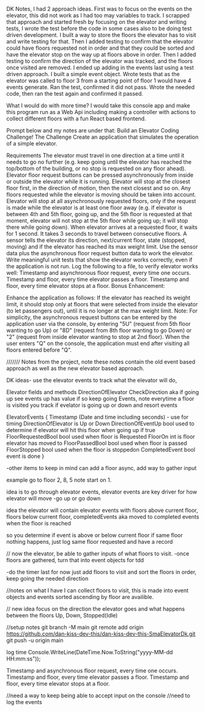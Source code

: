 DK Notes, I had 2 approach ideas. First was to focus on the events on the elevator, this did not work as I had too may variables to track. I scrapped that approach and started fresh by focusing on the elevator and writing tests, I wrote the test before the code in some cases also to be doing test driven development. I built a way to store the floors the elevator has to visit and write testing for that. Then I added testing to confirm that the elevator could have floors requested not in order and that they could be sorted and have the elevator stop on the way up at floors above in order. Then I added testing to confirm the direction of the elevator was tracked, and the floors once visited are removed. I ended up adding in the events last using a test driven approach. I built a simple event object. Wrote tests that as the elevator was called to floor 3 from a starting point of floor 1 would have 4 events generate. Ran the test, confirmed it did not pass. Wrote the needed code, then ran the test again and confirmed it passed.

What I would do with more time? I would take this console app and make this program run as a Web Api including making a controller with actions to collect different floors with a fun React based frontend.

Prompt below and my notes are under that:
Build an Elevator Coding Challenge!
The Challenge
Create an application that simulates the operation of a simple elevator.

Requirements
The elevator must travel in one direction at a time until it needs to go no further (e.g. keep going until the elevator has reached the top/bottom of the building, or no stop is requested on any floor ahead).
Elevator floor request buttons can be pressed asynchronously from inside or outside the elevator while it is running.
Elevator will stop at the closest floor first, in the direction of motion, then the next closest and so on. Any floors requested while the elevator is moving should be taken into account.
Elevator will stop at all asynchronously requested floors, only if the request is made while the elevator is at least one floor away (e.g. if elevator is between 4th and 5th floor, going up, and the 5th floor is requested at that moment, elevator will not stop at the 5th floor while going up; it will stop there while going down).
When elevator arrives at a requested floor, it waits for 1 second. It takes 3 seconds to travel between consecutive floors.
A sensor tells the elevator its direction, next/current floor, state (stopped, moving) and if the elevator has reached its max weight limit.
Use the sensor data plus the asynchronous floor request button data to work the elevator.
Write meaningful unit tests that show the elevator works correctly, even if the application is not run.
Log the following to a file, to verify elevator works well:
Timestamp and asynchronous floor request, every time one occurs.
Timestamp and floor, every time elevator passes a floor.
Timestamp and floor, every time elevator stops at a floor.
Bonus Enhancement:

Enhance the application as follows: If the elevator has reached its weight limit, it should stop only at floors that were selected from inside the elevator (to let passengers out), until it is no longer at the max weight limit.
Note: For simplicity, the asynchronous request buttons can be entered by the application user via the console, by entering "5U" (request from 5th floor wanting to go Up) or "8D" (request from 8th floor wanting to go Down) or "2" (request from inside elevator wanting to stop at 2nd floor). When the user enters "Q" on the console, the application must end after visiting all floors entered before "Q".

/////// Notes from the project, note these notes contain the old event based approach as well as the new elevator based approach.

DK ideas- use the elevator events to track what the elevator will do,

Elevator fields and methods
DirectionOfElevator
CheckDirection aka if going up see events up has value if so keep going
Events, note everytime a floor is visited you track if evelator is going up or down and resort events

ElevatorEvents
{
  Timestamp (Date and time including seconds) - use for timing
  DirectionOfElevator is Up or Down
  DirectionOfEventUp bool used to determine if elevator will hit this floor when going up if true
  FloorRequestedBool bool used when floor is Requested
  FloorOn int is floor elevator has moved to
  FloorPassedBool bool used when floor is passed
  FloorStopped bool used when the floor is stoppedon
  CompletedEvent bool event is done
}

-other items to keep in mind can add a floor async, add way to gather input

example
go to floor 2, 8, 5 note start on 1.

idea is to go through elevator events, elevator events are key driver for how elevator will move
-go up or go down

idea the elevator will contain elevator events with floors above current floor, floors below current floor, completedEvents aka moved to completed events when the floor is reached

so you determine if event is above or below current floor if same floor nothing happens, just log same floor requested and have a record

// now the elevator, be able to gather inputs of what floors to visit.
-once floors are gathered, turn that into event objects for tdd

-do the timer last for now just add floors to visit and sort the floors in order, keep going the needed direction


//notes on what I have
I can collect floors to visit, this is made into event objects and events sorted ascending by floor are availible.


// new idea focus on the direction the elevator goes and what happens between the floors
Up, Down, Stopped(Idle)

//setup notes
git branch -M main
git remote add origin https://github.com/dan-kiss-dev-this/dan-kiss-dev-this-SmaElevatorDk.git
git push -u origin main

log time  Console.WriteLine(DateTime.Now.ToString("yyyy-MM-dd HH:mm:ss"));

Timestamp and asynchronous floor request, every time one occurs.
Timestamp and floor, every time elevator passes a floor.
Timestamp and floor, every time elevator stops at a floor.


//need a way to keep being able to accept input on the console
//need to log the events